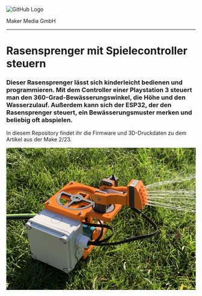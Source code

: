 ![GitHub Logo](http://www.heise.de/make/icons/make_logo.png)

Maker Media GmbH
*** 

# Rasensprenger mit Spielecontroller steuern

### Dieser Rasensprenger lässt sich kinderleicht bedienen und programmieren. Mit dem Controller einer Playstation 3 steuert man den 360-Grad-Bewässerungswinkel, die Höhe und den Wasserzulauf. Außerdem kann sich der ESP32, der den Rasensprenger steuert, ein Bewässerungsmuster merken und beliebig oft abspielen.

In diesem Repository findet ihr die Firmware und 3D-Druckdaten zu dem Artikel aus der Make 2/23.

![Picture](https://github.com/MakeMagazinDE/Rasensprenger/blob/main/rasensprenger_github.png)


